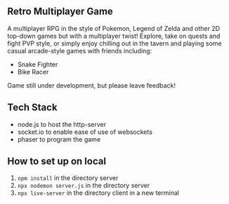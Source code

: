## Retro Multiplayer Game
A multiplayer RPG in the style of Pokemon, Legend of Zelda and other 2D top-down games but with a multiplayer twist!
Explore, take on quests and fight PVP style, or simply enjoy chilling out in the tavern and playing some casual arcade-style games with friends including:
- Snake Fighter
- Bike Racer

Game still under development, but please leave feedback!

## Tech Stack
- node.js to host the http-server
- socket.io to enable ease of use of websockets
- phaser to program the game

## How to set up on local
1. `npm install` in the directory server
2. `npx nodemon server.js` in the directory server 
3. `npx live-server` in the directory client in a new terminal
